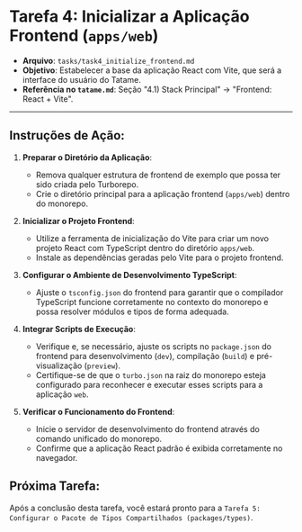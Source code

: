 # Tarefa 4: Inicializar a Aplicação Frontend (`apps/web`)

*   **Arquivo**: `tasks/task4_initialize_frontend.md`
*   **Objetivo**: Estabelecer a base da aplicação React com Vite, que será a interface do usuário do Tatame.
*   **Referência no `tatame.md`**: Seção "4.1) Stack Principal" -> "Frontend: React + Vite".

---

## Instruções de Ação:

1.  **Preparar o Diretório da Aplicação**:
    *   Remova qualquer estrutura de frontend de exemplo que possa ter sido criada pelo Turborepo.
    *   Crie o diretório principal para a aplicação frontend (`apps/web`) dentro do monorepo.

2.  **Inicializar o Projeto Frontend**:
    *   Utilize a ferramenta de inicialização do Vite para criar um novo projeto React com TypeScript dentro do diretório `apps/web`.
    *   Instale as dependências geradas pelo Vite para o projeto frontend.

3.  **Configurar o Ambiente de Desenvolvimento TypeScript**:
    *   Ajuste o `tsconfig.json` do frontend para garantir que o compilador TypeScript funcione corretamente no contexto do monorepo e possa resolver módulos e tipos de forma adequada.

4.  **Integrar Scripts de Execução**:
    *   Verifique e, se necessário, ajuste os scripts no `package.json` do frontend para desenvolvimento (`dev`), compilação (`build`) e pré-visualização (`preview`).
    *   Certifique-se de que o `turbo.json` na raiz do monorepo esteja configurado para reconhecer e executar esses scripts para a aplicação `web`.

5.  **Verificar o Funcionamento do Frontend**:
    *   Inicie o servidor de desenvolvimento do frontend através do comando unificado do monorepo.
    *   Confirme que a aplicação React padrão é exibida corretamente no navegador.

## Próxima Tarefa:

Após a conclusão desta tarefa, você estará pronto para a `Tarefa 5: Configurar o Pacote de Tipos Compartilhados (packages/types)`.